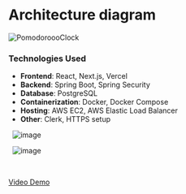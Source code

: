 # Architecture diagram
![PomodoroooClock](https://github.com/user-attachments/assets/8fca2807-0c08-445d-9ca0-85a71392ec7f)

### Technologies Used

- **Frontend**: React, Next.js, Vercel
- **Backend**: Spring Boot, Spring Security
- **Database**: PostgreSQL
- **Containerization**: Docker, Docker Compose
- **Hosting**: AWS EC2, AWS Elastic Load Balancer
- **Other**: Clerk, HTTPS setup

&nbsp;
![image](https://github.com/user-attachments/assets/e3c62093-d7f6-4de1-8301-8afe11105c89)

&nbsp;
![image](https://github.com/user-attachments/assets/76d5052b-3d9c-4e12-abb4-4c5a7a5a50ca)

&nbsp;

[Video Demo](https://drive.google.com/file/d/1KScTmEy0_-8OFmzSdxJzKZXrsmbuZV4f/view?usp=sharing)
